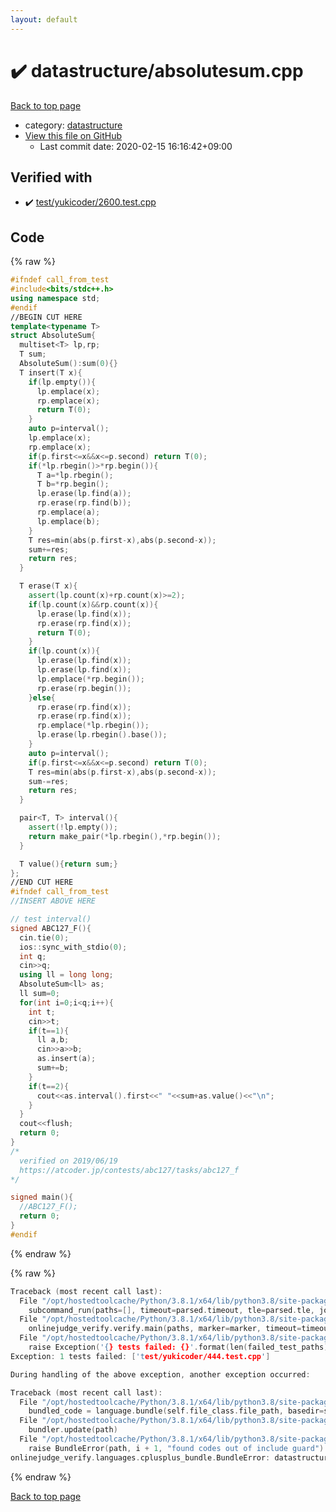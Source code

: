 ```yaml
---
layout: default
---
```


<!-- mathjax config similar to math.stackexchange -->
<script type="text/javascript" async
  src="https://cdnjs.cloudflare.com/ajax/libs/mathjax/2.7.5/MathJax.js?config=TeX-MML-AM_CHTML">
</script>
<script type="text/x-mathjax-config">
  MathJax.Hub.Config({
    TeX: { equationNumbers: { autoNumber: "AMS" }},
    tex2jax: {
      inlineMath: [ ['$','$'] ],
      processEscapes: true
    },
    "HTML-CSS": { matchFontHeight: false },
    displayAlign: "left",
    displayIndent: "2em"
  });
</script>

<script type="text/javascript" src="https://cdnjs.cloudflare.com/ajax/libs/jquery/3.4.1/jquery.min.js"></script>
<script src="https://cdn.jsdelivr.net/npm/jquery-balloon-js@1.1.2/jquery.balloon.min.js" integrity="sha256-ZEYs9VrgAeNuPvs15E39OsyOJaIkXEEt10fzxJ20+2I=" crossorigin="anonymous"></script>
<script type="text/javascript" src="../../assets/js/copy-button.js"></script>
<link rel="stylesheet" href="../../assets/css/copy-button.css" />


# :heavy_check_mark: datastructure/absolutesum.cpp

<a href="../../index.html">Back to top page</a>

* category: <a href="../../index.html#8dc87745f885a4cc532acd7b15b8b5fe">datastructure</a>
* <a href="{{ site.github.repository_url }}/blob/master/datastructure/absolutesum.cpp">View this file on GitHub</a>
    - Last commit date: 2020-02-15 16:16:42+09:00




## Verified with

* :heavy_check_mark: <a href="../../verify/test/yukicoder/2600.test.cpp.html">test/yukicoder/2600.test.cpp</a>


## Code

<a id="unbundled"></a>
{% raw %}
```cpp
#ifndef call_from_test
#include<bits/stdc++.h>
using namespace std;
#endif
//BEGIN CUT HERE
template<typename T>
struct AbsoluteSum{
  multiset<T> lp,rp;
  T sum;
  AbsoluteSum():sum(0){}
  T insert(T x){
    if(lp.empty()){
      lp.emplace(x);
      rp.emplace(x);
      return T(0);
    }
    auto p=interval();
    lp.emplace(x);
    rp.emplace(x);
    if(p.first<=x&&x<=p.second) return T(0);
    if(*lp.rbegin()>*rp.begin()){
      T a=*lp.rbegin();
      T b=*rp.begin();
      lp.erase(lp.find(a));
      rp.erase(rp.find(b));
      rp.emplace(a);
      lp.emplace(b);
    }
    T res=min(abs(p.first-x),abs(p.second-x));
    sum+=res;
    return res;
  }

  T erase(T x){
    assert(lp.count(x)+rp.count(x)>=2);
    if(lp.count(x)&&rp.count(x)){
      lp.erase(lp.find(x));
      rp.erase(rp.find(x));
      return T(0);
    }
    if(lp.count(x)){
      lp.erase(lp.find(x));
      lp.erase(lp.find(x));
      lp.emplace(*rp.begin());
      rp.erase(rp.begin());
    }else{
      rp.erase(rp.find(x));
      rp.erase(rp.find(x));
      rp.emplace(*lp.rbegin());
      lp.erase(lp.rbegin().base());
    }
    auto p=interval();
    if(p.first<=x&&x<=p.second) return T(0);
    T res=min(abs(p.first-x),abs(p.second-x));
    sum-=res;
    return res;
  }

  pair<T, T> interval(){
    assert(!lp.empty());
    return make_pair(*lp.rbegin(),*rp.begin());
  }

  T value(){return sum;}
};
//END CUT HERE
#ifndef call_from_test
//INSERT ABOVE HERE

// test interval()
signed ABC127_F(){
  cin.tie(0);
  ios::sync_with_stdio(0);
  int q;
  cin>>q;
  using ll = long long;
  AbsoluteSum<ll> as;
  ll sum=0;
  for(int i=0;i<q;i++){
    int t;
    cin>>t;
    if(t==1){
      ll a,b;
      cin>>a>>b;
      as.insert(a);
      sum+=b;
    }
    if(t==2){
      cout<<as.interval().first<<" "<<sum+as.value()<<"\n";
    }
  }
  cout<<flush;
  return 0;
}
/*
  verified on 2019/06/19
  https://atcoder.jp/contests/abc127/tasks/abc127_f
*/

signed main(){
  //ABC127_F();
  return 0;
}
#endif

```
{% endraw %}

<a id="bundled"></a>
{% raw %}
```cpp
Traceback (most recent call last):
  File "/opt/hostedtoolcache/Python/3.8.1/x64/lib/python3.8/site-packages/onlinejudge_verify/main.py", line 186, in main
    subcommand_run(paths=[], timeout=parsed.timeout, tle=parsed.tle, jobs=parsed.jobs)
  File "/opt/hostedtoolcache/Python/3.8.1/x64/lib/python3.8/site-packages/onlinejudge_verify/main.py", line 64, in subcommand_run
    onlinejudge_verify.verify.main(paths, marker=marker, timeout=timeout, tle=tle, jobs=jobs)
  File "/opt/hostedtoolcache/Python/3.8.1/x64/lib/python3.8/site-packages/onlinejudge_verify/verify.py", line 133, in main
    raise Exception('{} tests failed: {}'.format(len(failed_test_paths), [str(path.relative_to(pathlib.Path.cwd())) for path in failed_test_paths]))
Exception: 1 tests failed: ['test/yukicoder/444.test.cpp']

During handling of the above exception, another exception occurred:

Traceback (most recent call last):
  File "/opt/hostedtoolcache/Python/3.8.1/x64/lib/python3.8/site-packages/onlinejudge_verify/docs.py", line 347, in write_contents
    bundled_code = language.bundle(self.file_class.file_path, basedir=self.cpp_source_path)
  File "/opt/hostedtoolcache/Python/3.8.1/x64/lib/python3.8/site-packages/onlinejudge_verify/languages/cplusplus.py", line 63, in bundle
    bundler.update(path)
  File "/opt/hostedtoolcache/Python/3.8.1/x64/lib/python3.8/site-packages/onlinejudge_verify/languages/cplusplus_bundle.py", line 151, in update
    raise BundleError(path, i + 1, "found codes out of include guard")
onlinejudge_verify.languages.cplusplus_bundle.BundleError: datastructure/absolutesum.cpp: line 5: found codes out of include guard

```
{% endraw %}

<a href="../../index.html">Back to top page</a>

